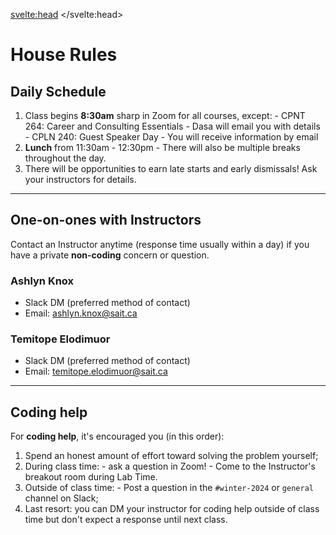 <script>
import { siteTitle } from '$lib/config'
</script>
<svelte:head>
	<title>{siteTitle}</title>
</svelte:head>

# House Rules
## Daily Schedule
1. Class begins **8:30am** sharp in Zoom for all courses, except:
		- CPNT 264: Career and Consulting Essentials
				- Dasa will email you with details
		- CPLN 240: Guest Speaker Day
				- You will receive information by email
2. **Lunch** from 11:30am - 12:30pm
		- There will also be multiple breaks throughout the day.
3. There will be opportunities to earn late starts and early dismissals! Ask your instructors for details.

---

## One-on-ones with Instructors
Contact an Instructor anytime (response time usually within a day) if you have a private **non-coding** concern or question.

### Ashlyn Knox
- Slack DM (preferred method of contact)
- Email: [ashlyn.knox@sait.ca](mailto:ashlyn.knox@sait.ca)

### Temitope Elodimuor
- Slack DM (preferred method of contact)
- Email: [temitope.elodimuor@sait.ca](mailto:temitope.elodimuor@sait.ca)

---

## Coding help
For **coding help**, it's encouraged you (in this order):
1. Spend an honest amount of effort toward solving the problem yourself;
2. During class time: 
		- ask a question in Zoom!
		- Come to the Instructor's breakout room during Lab Time.
3. Outside of class time: 
		- Post a question in the `#winter-2024` or `general` channel on Slack;
4. Last resort: you can DM your instructor for coding help outside of class time but don't expect a response until next class.